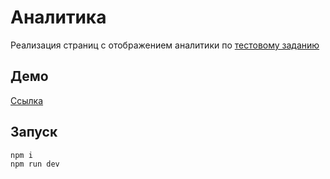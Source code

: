 # Аналитика

Реализация страниц с отображением аналитики по [тестовому заданию](./test-task.md)

## Демо

[Ссылка](https://msib.github.io/test-task--e-analitic/)

## Запуск

```sh
npm i
npm run dev
```
